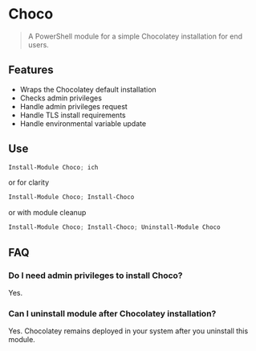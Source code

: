 # Choco

> A PowerShell module for a simple Chocolatey installation for end users.

## Features

- Wraps the Chocolatey default installation
- Checks admin privileges
- Handle admin privileges request
- Handle TLS install requirements
- Handle environmental variable update

## Use

```powershell
Install-Module Choco; ich
```

or for clarity

```powershell
Install-Module Choco; Install-Choco
```

or with module cleanup

```powershell
Install-Module Choco; Install-Choco; Uninstall-Module Choco
```

## FAQ

### Do I need admin privileges to install Choco?

Yes.

### Can I uninstall module after Chocolatey installation?

Yes. Chocolatey remains deployed in your system after you uninstall this module.
